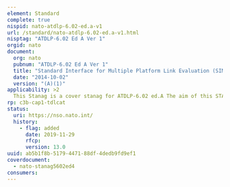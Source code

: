 ```yaml
---
element: Standard
complete: true
nispid: nato-atdlp-6.02-ed.a-v1
url: /standard/nato-atdlp-6.02-ed.a-v1.html
nisptag: "ATDLP-6.02 Ed A Ver 1"
orgid: nato
document:
  org: nato
  pubnum: "ATDLP-6.02 Ed A Ver 1"
  title: "Standard Interface for Multiple Platform Link Evaluation (SIMPLE)"
  date: "2014-10-02"
  version: "(A)(1)"
applicability: >2
  This Stanag is a cover stanag for ATDLP-6.02 ed.A The aim of this STANAG is to provide specifications for a common standard to interconnect ground rigs of all types (e.g. simulation, integration facilities etc.) for the purpose of Tactical Data Link (TDL) Interoperability (IOI) testing. The STANAG specifies the distributed transfer using the IEEE Distributed Interactive Simulation (DIS) Application Protocols which are defined in IEEE P1278.1a.
rp: c3b-cap1-tdlcat
status:
  uri: https://nso.nato.int/
  history: 
    - flag: added
      date: 2019-11-29
      rfcp: 
      version: 13.0
uuid: ab5b1f8b-5179-4471-88df-4dedb9fd9ef1
coverdocument:
  - nato-stanag5602ed4
consumers:
---
```

